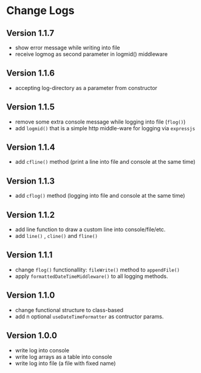 # Change Logs

## Version 1.1.7

-   show error message while writing into file
-   receive logmog as second parameter in logmid() middleware

## Version 1.1.6

-   accepting log-directory as a parameter from constructor

## Version 1.1.5

-   remove some extra console message while logging into file (`flog()`)
-   add `logmid()` that is a simple http middle-ware for logging via `expressjs`

## Version 1.1.4

-   add `cfline()` method (print a line into file and console at the same time)

## Version 1.1.3

-   add `cflog()` method (logging into file and console at the same time)

## Version 1.1.2

-   add line function to draw a custom line into console/file/etc.
-   add `line()` , `cline()` and `fline()`

## Version 1.1.1

-   change `flog()` functionallity: `fileWrite()` method to `appendFile()`
-   apply `formattedDateTimeMiddleware()` to all logging methods.

## Version 1.1.0

-   change functional structure to class-based
-   add n optional `useDateTimeFormatter` as contructor params.

## Version 1.0.0

-   write log into console
-   write log arrays as a table into console
-   write log into file (a file with fixed name)
